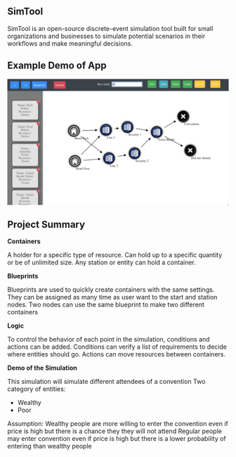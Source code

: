 ## SimTool

SimTool is an open-source discrete-event simulation tool built for small organizations and businesses to simulate potential scenarios in their workflows and make meaningful decisions.

## Example Demo of App

![alt text](https://github.com/avivem/SimTool/blob/master/conventionex.png?raw=true)

## Project Summary

**Containers**

A holder for a specific type of resource. Can hold up to a specific quantity or be of unlimited size. Any station or entity can hold a container.

**Blueprints**

Blueprints are used to quickly create containers with the same settings. They can be assigned as many time as user want to the start and station nodes. Two nodes can use the same blueprint to make two different containers

**Logic**

To control the behavior of each point in the simulation, conditions and actions can be added. Conditions can verify a list of requirements to decide where entities should go. Actions can move resources between containers.

**Demo of the Simulation**

This simulation will simulate different attendees of a convention
Two category of entities:
  * Wealthy
  * Poor
  
Assumption:
Wealthy people are more willing to enter the convention even if price is high but there is a chance they they will not attend
Regular people may enter convention even if price is high but there is a lower probability of entering than wealthy people
